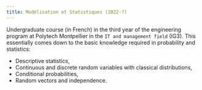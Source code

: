 ```yaml
---
title: Modélisation et Statistiques (2022-?)
---
```


Undergraduate course (in French) in the third year of the engineering program at Polytech Montpellier in the `IT and management field` (IG3).
This essentially comes down to the basic knowledge required in probability and statistics:
- Descriptive statistics,
- Continuous and discrete random variables with classical distributions,
- Conditional probabilities,
- Random vectors and independence.
